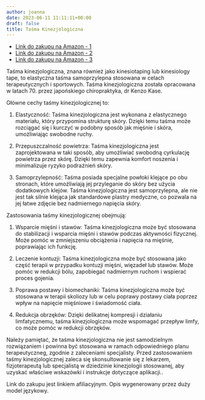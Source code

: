 ```yaml
---
author: joanna
date: 2023-06-11 11:11:11+00:00
draft: false
title: Taśma Kinezjologiczna
---
```


- [Link do zakupu na Amazon - 1](https://amzn.to/42uschD)
- [Link do zakupu na Amazon - 2](https://amzn.to/3NnJhFG)
- [Link do zakupu na Amazon - 3](https://amzn.to/3NmPDFh)

Taśma kinezjologiczna, znana również jako kinesiotaping lub kinesiology tape, to elastyczna taśma samoprzylepna stosowana w celach terapeutycznych i sportowych. Taśma kinezjologiczna została opracowana w latach 70. przez japońskiego chiropraktyka, dr Kenzo Kase.

Główne cechy taśmy kinezjologicznej to:

1. Elastyczność: Taśma kinezjologiczna jest wykonana z elastycznego materiału, który przypomina strukturę skóry. Dzięki temu taśma może rozciągać się i kurczyć w podobny sposób jak mięśnie i skóra, umożliwiając swobodne ruchy.

2. Przepuszczalność powietrza: Taśma kinezjologiczna jest zaprojektowana w taki sposób, aby umożliwiać swobodną cyrkulację powietrza przez skórę. Dzięki temu zapewnia komfort noszenia i minimalizuje ryzyko podrażnień skóry.

3. Samoprzylepność: Taśma posiada specjalne powłoki klejące po obu stronach, które umożliwiają jej przyleganie do skóry bez użycia dodatkowych klejów. Taśma kinezjologiczna jest samoprzylepna, ale nie jest tak silnie klejąca jak standardowe plastry medyczne, co pozwala na jej łatwe zdjęcie bez nadmiernego napięcia skóry.

Zastosowania taśmy kinezjologicznej obejmują:

1. Wsparcie mięśni i stawów: Taśma kinezjologiczna może być stosowana do stabilizacji i wsparcia mięśni i stawów podczas aktywności fizycznej. Może pomóc w zmniejszeniu obciążenia i napięcia na mięśnie, poprawiając ich funkcję.

2. Leczenie kontuzji: Taśma kinezjologiczna może być stosowana jako część terapii w przypadku kontuzji mięśni, więzadeł lub stawów. Może pomóc w redukcji bólu, zapobiegać nadmiernym ruchom i wspierać proces gojenia.

3. Poprawa postawy i biomechaniki: Taśma kinezjologiczna może być stosowana w terapii skoliozy lub w celu poprawy postawy ciała poprzez wpływ na napięcie mięśniowe i świadomość ciała.

4. Redukcja obrzęków: Dzięki delikatnej kompresji i działaniu limfatycznemu, taśma kinezjologiczna może wspomagać przepływ limfy, co może pomóc w redukcji obrzęków.

Należy pamiętać, że taśma kinezjologiczna nie jest samodzielnym rozwiązaniem i powinna być stosowana w ramach odpowiedniego planu terapeutyczneg, zgodnie z zaleceniami specjalisty. Przed zastosowaniem taśmy kinezjologicznej zaleca się skonsultowanie się z lekarzem, fizjoterapeutą lub specjalistą w dziedzinie kinezjologii stosowanej, aby uzyskać właściwe wskazówki i instrukcje dotyczące aplikacji..

Link do zakupu jest linkiem afiliacyjnym. Opis wygenerowany przez duży model językowy.